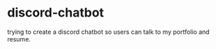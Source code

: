 # discord-chatbot
trying to create a discord  chatbot so users can talk to my portfolio and resume.
